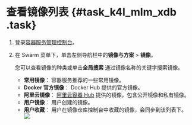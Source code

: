 # 查看镜像列表 {#task_k4l_mlm_xdb .task}

1.  登录[容器服务管理控制台](https://cs.console.aliyun.com)。 
2.  在 Swarm 菜单下，单击左侧导航栏中的**镜像与方案** \> **镜像**。 

    您可以查看镜像的种类或单击**全局搜索** 通过镜像名称的关键字搜索镜像。

    -   **常用镜像**： 容器服务推荐的一些常用镜像。
    -   **Docker 官方镜像**： Docker Hub 提供的官方镜像。
    -   **阿里云镜像**： [阿里云容器 Hub](http://dev.aliyun.com/search.html) 提供的镜像，包含公开镜像和私有镜像。
    -   **用户镜像**： 用户创建的镜像。
    -   **用户收藏**： 用户在镜像仓库控制台中收藏的镜像，会同步到该列表下。
    ![](http://static-aliyun-doc.oss-cn-hangzhou.aliyuncs.com/assets/img/7016/4891_zh-CN.png)


